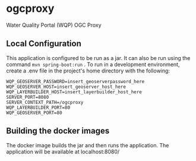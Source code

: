 # ogcproxy
Water Quality Portal (WQP) OGC Proxy

## Local Configuration
This application is configured to be run as a jar.  It can also be run using the command ``` mvn spring-boot:run ``` .
To run in a development environment, create a .env file in the project's home directory with the following:

```
WQP_GEOSERVER_PASSWORD=insert_geoserverpassword_here
WQP_GEOSERVER_HOST=insert_geoserver_host_here
WQP_LAYERBUILDER_HOST=insert_layerbuilder_host_here
SERVER_PORT=8080
SERVER_CONTEXT_PATH=/ogcproxy
WQP_LAYERBUILDER_PORT=80
WQP_GEOSERVER_PORT=80
```

## Building the docker images
The docker image builds the jar and then runs the application.  The application will be available at localhost:8080/
